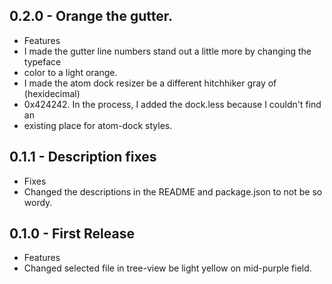 ## 0.2.0 - Orange the gutter.
* Features
* I made the gutter line numbers stand out a little more by changing the typeface
* color to a light orange.
* I made the atom dock resizer be a different hitchhiker gray of (hexidecimal)
* 0x424242. In the process, I added the dock.less because I couldn't find an
* existing place for atom-dock styles.

## 0.1.1 - Description fixes
* Fixes
* Changed the descriptions in the README and package.json to not be so wordy.

## 0.1.0 - First Release
* Features
* Changed selected file in tree-view be light yellow on mid-purple field.
